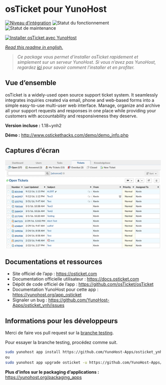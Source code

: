 <!--
N.B.: This README was automatically generated by https://github.com/YunoHost/apps/tree/master/tools/README-generator
It shall NOT be edited by hand.
-->

# osTicket pour YunoHost

[![Niveau d’intégration](https://dash.yunohost.org/integration/osticket.svg)](https://dash.yunohost.org/appci/app/osticket) ![Statut du fonctionnement](https://ci-apps.yunohost.org/ci/badges/osticket.status.svg) ![Statut de maintenance](https://ci-apps.yunohost.org/ci/badges/osticket.maintain.svg)

[![Installer osTicket avec YunoHost](https://install-app.yunohost.org/install-with-yunohost.svg)](https://install-app.yunohost.org/?app=osticket)

*[Read this readme in english.](./README.md)*

> *Ce package vous permet d’installer osTicket rapidement et simplement sur un serveur YunoHost.
Si vous n’avez pas YunoHost, regardez [ici](https://yunohost.org/#/install) pour savoir comment l’installer et en profiter.*

## Vue d’ensemble

osTicket is a widely-used open source support ticket system. It seamlessly integrates inquiries created via email, phone and web-based forms into a simple easy-to-use multi-user web interface. Manage, organize and archive all your support requests and responses in one place while providing your customers with accountability and responsiveness they deserve.

**Version incluse :** 1.18~ynh2

**Démo :** http://www.ostickethacks.com/demo/demo_info.php

## Captures d’écran

![Capture d’écran de osTicket](./doc/screenshots/screenshot.png)

## Documentations et ressources

* Site officiel de l’app : <https://osticket.com>
* Documentation officielle utilisateur : <https://docs.osticket.com>
* Dépôt de code officiel de l’app : <https://github.com/osTicket/osTicket>
* Documentation YunoHost pour cette app : <https://yunohost.org/app_osticket>
* Signaler un bug : <https://github.com/YunoHost-Apps/osticket_ynh/issues>

## Informations pour les développeurs

Merci de faire vos pull request sur la [branche testing](https://github.com/YunoHost-Apps/osticket_ynh/tree/testing).

Pour essayer la branche testing, procédez comme suit.

``` bash
sudo yunohost app install https://github.com/YunoHost-Apps/osticket_ynh/tree/testing --debug
ou
sudo yunohost app upgrade osticket -u https://github.com/YunoHost-Apps/osticket_ynh/tree/testing --debug
```

**Plus d’infos sur le packaging d’applications :** <https://yunohost.org/packaging_apps>